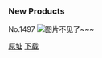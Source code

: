 ### New Products
No.1497
![图片不见了~~~](https://imgs.xkcd.com/comics/new_products.png)

[原址](https://xkcd.com//1497) [下载](https://imgs.xkcd.com/comics/new_products.png)

